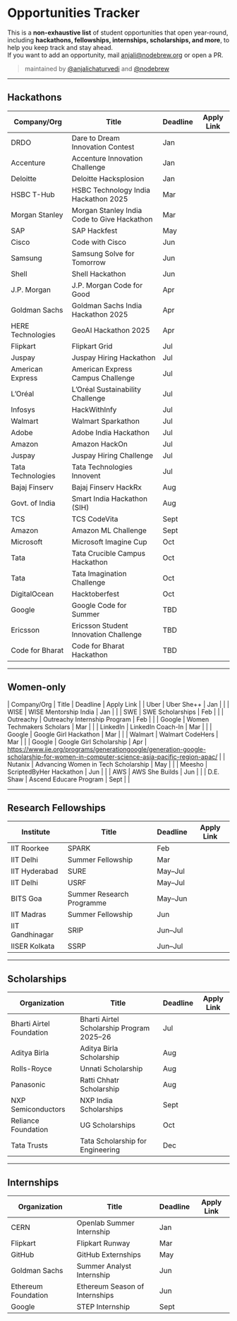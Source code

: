 # Opportunities Tracker

This is a **non-exhaustive list** of student opportunities that open year-round, including **hackathons, fellowships, internships, scholarships, and more**, to help you keep track and stay ahead.  
If you want to add an opportunity, mail [anjali@nodebrew.org](mailto:anjali@nodebrew.org) or open a PR.  

> maintained by [@anjalichaturvedi](https://github.com/anjalichaturvedi) and [@nodebrew](https://github.com/nodebrewhq)

---

## Hackathons

| Company/Org               | Title                                          | Deadline     | Apply Link |
|---------------------------|-----------------------------------------------|--------------|------------|
| DRDO                      | Dare to Dream Innovation Contest              | Jan          |      |
| Accenture                 | Accenture Innovation Challenge                | Jan          |      |
| Deloitte                  | Deloitte Hacksplosion                         | Jan          |      |
| HSBC T-Hub                | HSBC Technology India Hackathon 2025          | Mar          |      |
| Morgan Stanley            | Morgan Stanley India Code to Give Hackathon   | Mar          |      |
| SAP                       | SAP Hackfest                                  | May          |      |
| Cisco                     | Code with Cisco                               | Jun          |      |
| Samsung                   | Samsung Solve for Tomorrow                    | Jun          |      |
| Shell                     | Shell Hackathon                               | Jun          |      |
| J.P. Morgan               | J.P. Morgan Code for Good                     | Apr          |      |
| Goldman Sachs             | Goldman Sachs India Hackathon 2025           | Apr          |      |
| HERE Technologies         | GeoAI Hackathon 2025                          | Apr          |      |
| Flipkart                  | Flipkart Grid                                 | Jul          |      |
| Juspay                    | Juspay Hiring Hackathon                       | Jul          |      |
| American Express          | American Express Campus Challenge             | Jul          |      |
| L’Oréal                   | L’Oréal Sustainability Challenge              | Jul          |      |
| Infosys                   | HackWithInfy                                  | Jul          |      |
| Walmart                   | Walmart Sparkathon                            | Jul          |      |
| Adobe                     | Adobe India Hackathon                         | Jul          |      |
| Amazon                    | Amazon HackOn                                 | Jul          |      |
| Juspay                    | Juspay Hiring Challenge                       | Jul          |      |
| Tata Technologies         | Tata Technologies Innovent                    | Jul          |      |
| Bajaj Finserv             | Bajaj Finserv HackRx                          | Aug          |      |
| Govt. of India            | Smart India Hackathon (SIH)                   | Aug          |      |
| TCS                       | TCS CodeVita                                  | Sept         |      |
| Amazon                    | Amazon ML Challenge                           | Sept         |      |
| Microsoft                 | Microsoft Imagine Cup                         | Oct          |      |
| Tata                      | Tata Crucible Campus Hackathon                | Oct          |      |
| Tata                      | Tata Imagination Challenge                    | Oct          |      |
| DigitalOcean              | Hacktoberfest                                 | Oct          |      |
| Google                    | Google Code for Summer                        | TBD          |      |
| Ericsson                  | Ericsson Student Innovation Challenge         | TBD          |      |
| Code for Bharat           | Code for Bharat Hackathon                     | TBD          |      |

---

## Women-only

| Company/Org          | Title                                             | Deadline  | Apply Link |
| Uber                 | Uber She++                                        | Jan        |       |
| WISE                 | WISE Mentorship India                             | Jan       |      |
| SWE                  | SWE Scholarships                                  | Feb       |      |
| Outreachy            | Outreachy Internship Program                      | Feb       |      |
| Google               | Women Techmakers Scholars                         | Mar       |      |
| LinkedIn             | LinkedIn Coach-In                                 | Mar       |      |
| Google               | Google Girl Hackathon                             | Mar       |      |
| Walmart              | Walmart CodeHers                                  | Mar       |      |
| Google               | Google Girl Scholarship                           | Apr       | https://www.iie.org/programs/generationgoogle/generation-google-scholarship-for-women-in-computer-science-asia-pacific-region-apac/    |
| Nutanix              | Advancing Women in Tech Scholarship               | May       |      |
| Meesho               | ScriptedByHer Hackathon                           | Jun       |      |
| AWS                  | AWS She Builds                                    | Jun       |      |
| D.E. Shaw | Ascend Educare Program | Sept | |

---

## Research Fellowships

| Institute        | Title                              | Deadline  | Apply Link |
|------------------|------------------------------------|-----------|------------|
| IIT Roorkee      | SPARK                              | Feb       |      |
| IIT Delhi        | Summer Fellowship                  | Mar       |      |
| IIT Hyderabad    | SURE                               | May–Jul   |      |
| IIT Delhi        | USRF                               | May–Jul   |      |
| BITS Goa         | Summer Research Programme          | May–Jun   |      |
| IIT Madras       | Summer Fellowship                  | Jun       |      |
| IIT Gandhinagar  | SRIP                               | Jun–Jul   |      |
| IISER Kolkata    | SSRP                               | Jun–Jul   |      |

---

## Scholarships

| Organization           | Title                                       | Deadline  | Apply Link |
|------------------------|---------------------------------------------|-----------|------------|
| Bharti Airtel Foundation| Bharti Airtel Scholarship Program 2025–26 | Jul       |      |
| Aditya Birla           | Aditya Birla Scholarship                   | Aug       |      |
| Rolls-Royce            | Unnati Scholarship                         | Aug       |      |
| Panasonic              | Ratti Chhatr Scholarship                   | Aug       |      |
| NXP Semiconductors     | NXP India Scholarships                     | Sept      |      |
| Reliance Foundation    | UG Scholarships                            | Oct       |      |
| Tata Trusts            | Tata Scholarship for Engineering           | Dec       |      |

---

## Internships

| Organization         | Title                            | Deadline  | Apply Link |
|----------------------|----------------------------------|-----------|------------|
| CERN                 | Openlab Summer Internship        | Jan       |      |
| Flipkart             | Flipkart Runway                  | Mar       |      |
| GitHub               | GitHub Externships               | May       |      |
| Goldman Sachs        | Summer Analyst Internship        | Jun       |      |
| Ethereum Foundation  | Ethereum Season of Internships   | Jun       |      |
| Google               | STEP Internship                  | Sept      |      |
